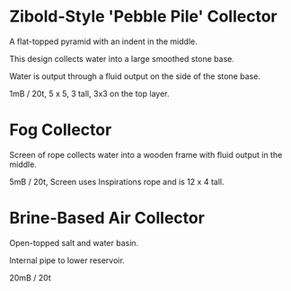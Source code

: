 # Zibold-Style 'Pebble Pile' Collector

A flat-topped pyramid with an indent in the middle.

This design collects water into a large smoothed stone base.

Water is output through a fluid output on the side of the stone base.

1mB / 20t, 5 x 5, 3 tall, 3x3 on the top layer.

# Fog Collector

Screen of rope collects water into a wooden frame with fluid output in the middle.

5mB / 20t, Screen uses Inspirations rope and is 12 x 4 tall.

# Brine-Based Air Collector

Open-topped salt and water basin.

Internal pipe to lower reservoir.

20mB / 20t